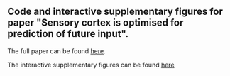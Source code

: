 ## Code and interactive supplementary figures for paper "Sensory cortex is optimised for prediction of future input". 
The full paper can be found [here](https://www.biorxiv.org/content/early/2017/11/24/224758).

The interactive supplementary figures can be found [here](https://yossing.github.io/temporal_prediction_model/Figures/Vis_results_compilation_7-temporal_conv-Copy2.html)

